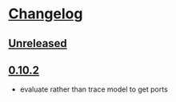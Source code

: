 # [Changelog](https://keepachangelog.com/en/1.0.0/)

## [Unreleased](https://github.com/flaport/sax/compare/v0.10.2...main)

## [0.10.2](https://github.com/flaport/sax/compare/0.10.1...0.10.2)

- evaluate rather than trace model to get ports
